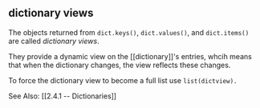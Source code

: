 ## **dictionary views**
The objects returned from `dict.keys()`, `dict.values()`, and `dict.items()` are called *dictionary views*.

They provide a dynamic view on the [[dictionary]]'s entries, whcih means that when the dictionary changes, the view reflects these changes.

To force the dictionary view to become a full list use `list(dictview).`

See Also: [[2.4.1 -- Dictionaries]]